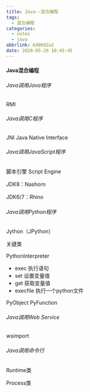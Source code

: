 ```yaml
---
title: Java--混合编程
tags:
  - 混合编程
categories:
  - notes
  - java
abbrlink: 6d00d2a2
date: 2020-05-26 10:45:45
---
```


#### Java混合编程

###### Java调用Java程序

RMI

###### Java调用C程序

JNI Java Native Interface

###### Java调用JavaScript程序

脚本引擎 Script Engine

JDK8：Nashorn

JDK6/7：Rhino

###### Java调用Python程序

Jython（JPython）

关键类

PythonInterpreter

- exec 执行语句
- set 设置变量值
- get 获取变量值
- execfile 执行一个python文件

PyObject
PyFunction

###### Java调用Web Service

wsimport

###### Java调用命令行

Runtime类

Process类